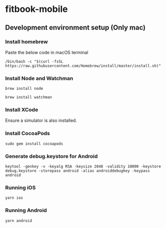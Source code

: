 # fitbook-mobile

## Development environment setup (Only mac)

### Install homebrew

Paste the below code in macOS terminal

```
/bin/bash -c "$(curl -fsSL https://raw.githubusercontent.com/Homebrew/install/master/install.sh)"
```

### Install Node and Watchman

```
brew install node
```

```
brew install watchman
```

### Install XCode

Ensure a simulator is also installed.

### Install CocoaPods

```
sudo gem install cocoapods
```

### Generate debug.keystore for Android

```
keytool -genkey -v -keyalg RSA -keysize 2048 -validity 10000 -keystore debug.keystore -storepass android -alias androiddebugkey -keypass android
```

### Running iOS

```
yarn ios
```

### Running Android

```
yarn android
```
